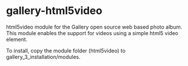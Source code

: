 gallery-html5video
==================

html5video module for the Gallery open source web based photo album. This module enables the support for videos using a simple html5 video element.

To install, copy the module folder (html5video) to gallery_3_installation/modules.



